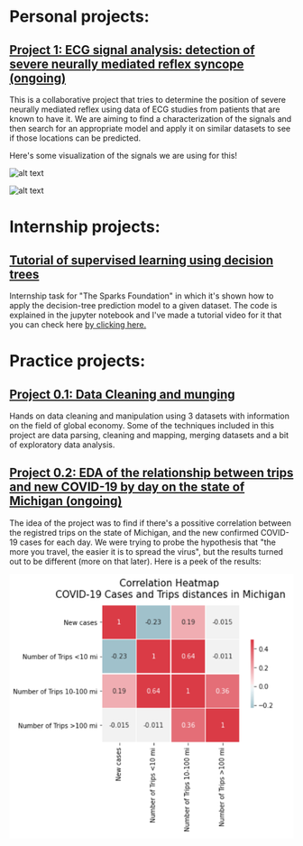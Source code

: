 # Personal projects:

## [Project 1: ECG signal analysis: detection of severe neurally mediated reflex syncope (ongoing)](https://github.com/Viottihugo/Detection-of-severe-neurally-mediated-reflex-syncope)

This is a collaborative project that tries to determine the position of severe neurally mediated reflex using data of ECG studies from patients that are known to have it.
We are aiming to find a characterization of the signals and then search for an appropriate model and apply it on similar datasets to see if those locations can be predicted.

Here's some visualization of the signals we are using for this!

![alt text](https://raw.githubusercontent.com/Viottihugo/ECG_Analysis--Detection_of_severe_neurally-mediated-reflex-syncope/main/Images/Figure_2020-10-20_133742.png "Separate signals")

![alt text](https://raw.githubusercontent.com/Viottihugo/ECG_Analysis--Detection_of_severe_neurally-mediated-reflex-syncope/main/Images/Figure_2020-10-20_133808.png "Signals in the same axis")

# Internship projects:

## [Tutorial of supervised learning using decision trees](https://github.com/Viottihugo/Decision-Tree-Classifier)

Internship task for "The Sparks Foundation" in which it's shown how to apply the decision-tree prediction model to a given dataset. The code is explained in the jupyter notebook and I've made a tutorial video for it that you can check here [by clicking here.](https://youtu.be/D6SowLo6lTY)


# Practice projects:

## [Project 0.1: Data Cleaning and munging](https://github.com/Viottihugo/Practice-Project--Preparing-data)

Hands on data cleaning and manipulation using 3 datasets with information on the field of global economy. Some of the techniques included in this project are data parsing, cleaning and mapping, merging datasets and a bit of exploratory data analysis.

## [Project 0.2: EDA of the relationship between trips and new COVID-19 by day on the state of Michigan (ongoing)](https://github.com/Viottihugo/Covid-cases-and-transportantion-in-Michigan)

The idea of the project was to find if there's a possitive correlation between the registred trips on the state of Michigan, and the new confirmed COVID-19 cases for each day. We were trying to probe the hypothesis that "the more you travel, the easier it is to spread the virus", but the results turned out to be different (more on that later). Here is a peek of the results:

![alt text](https://raw.githubusercontent.com/Viottihugo/Covid-cases-and-transportantion-in-Michigan/main/cases_trips_corr_heatmap.png "Correlation Heatmap")
